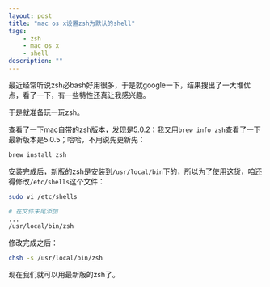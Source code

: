 ```yaml
---
layout: post
title: "mac os x设置zsh为默认的shell"
tags:
    - zsh
    - mac os x
    - shell
description: ""
---
```


最近经常听说zsh必bash好用很多，于是就google一下，结果搜出了一大堆优点，看了一下，有一些特性还真让我感兴趣。

于是就准备玩一玩zsh。

查看了一下mac自带的zsh版本，发现是5.0.2；我又用`brew info zsh`查看了一下最新版本是5.0.5；哈哈，不用说先更新先：

```bash
brew install zsh
```

安装完成后，新版的zsh是安装到`/usr/local/bin`下的，所以为了使用这货，咱还得修改`/etc/shells`这个文件：

```bash
sudo vi /etc/shells

# 在文件末尾添加
...
/usr/local/bin/zsh
```

修改完成之后：

```bash
chsh -s /usr/local/bin/zsh
```

现在我们就可以用最新版的zsh了。
